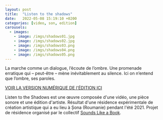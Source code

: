 ```yaml
---
layout: post
title:  "Listen to the shadows"
date:   2022-05-08 15:19:10 +0200
categories: [video, son, edition]
carousels:
  - images:
    - image: /imgs/shadows01.jpg
    - image: /imgs/shadows02.jpg
    - image: /imgs/shadows03.png
    - image: /imgs/shadows04.png
    - image: /imgs/shadows05.png
---
```


La marche comme un dialogue, l’écoute de l’ombre.
Une promenade erratique qui – peut-être – mène inévitablement au silence.
Ici on n’entend que l’ombre, ses paroles.

[VOIR LA VERSION NUMÉRIQUE DE l'ÉDITION ICI](https://en.calameo.com/read/006090984b402a8b8f016)

Listen to the Shadows est une œuvre composée d'une vidéo, une pièce sonore et une édition d'artiste. Résultat d'une résidence expérimentale de création artistique qui a eu lieu à Șona (Roumanie) pendant l'été 2021. Projet de résidence organisé par le collectif [Sounds Like a Book](https://soundslikeabook.com/).
